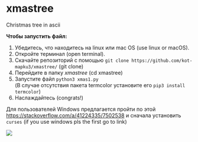# xmastree
Christmas tree in ascii  

**Чтобы запустить файл:**  
1. Убедитесь, что находитесь на linux или mac OS (use linux or macOS).  
2. Откройте терминал (open terminal).  
3. Скачайте репозиторий с помощью `git clone https://github.com/kot-mapku3/xmastree/` (git clone)  
4. Перейдите в папку *xmastree* (cd xmastree)  
5. Запустите файл `python3 xmas1.py`  
(В случае отсутствия пакета termcolor установите его `pip3 install termcolor`)  
6. Наслаждайтесь (congrats!)  

Для пользователей Windows предлагается пройти по этой https://stackoverflow.com/a/41224335/7502538 и сначала установить `curses`
(if you use windows pls the first go to link)

![](https://github.com/kot-mapku3/xmastree/blob/master/xmas.gif)
